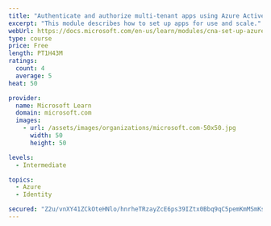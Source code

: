 ```yaml
---
title: "Authenticate and authorize multi-tenant apps using Azure Active Directory (Azure AD)"
excerpt: "This module describes how to set up apps for use and scale."
webUrl: https://docs.microsoft.com/en-us/learn/modules/cna-set-up-azure-ad-use-scale/
type: course
price: Free
length: PT1H43M
ratings:
  count: 4
  average: 5
heat: 50

provider:
  name: Microsoft Learn
  domain: microsoft.com
  images:
    - url: /assets/images/organizations/microsoft.com-50x50.jpg
      width: 50
      height: 50

levels:
  - Intermediate

topics:
  - Azure
  - Identity

secured: "Z2u/vnXY41ZCkOteHNlo/hnrheTRzayZcE6ps39IZtx0Bbq9qC5pemKmMSmKsEmdoT9IbCvzrSIyYQypRA08A0QYD3lRGSBP8ja7eyLrvR5ZMRhlEM3H/rDokrNL8Fe5WFGWqGrbMK8syt382QWAFFEphLEGhTh6mUady+eDEtwFZdc441JgbNiMhIZmqJ4Fqzilgpxrz2FYw/ulSTRME7XnruLcFnfZGIbZkMjSZhy4AwxtuVjVwpT+LwRyc6izBxr27xMVWrtsAlxhe4KojQiGecHaTg+Q3TCjfC+J3U3EPjTm+WPjMPhumRN6FD2TqLapxWYM3TwLPvYtYnWBHhNqN8VjYOQzicVS6Np3cOmZdAZdqJgx31z8UckoK2xFNyw5qZeY7QjBeJrQ86qOlBSrmFOHybhaJv1y0fqVlkY=;WWNJO0b2y6iD0afdaExthQ=="
---
```


